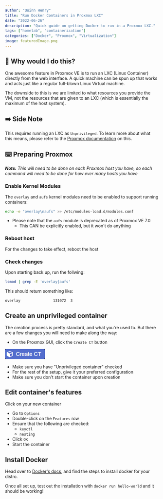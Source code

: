 ```yaml
---
author: "Quinn Henry"
title: "Run Docker Containers in Proxmox LXC"
date: "2022-06-26"
description: "Quick guide on getting Docker to run in a Proxmox LXC."
tags: ["homelab", "containerization"]
categories: ["Docker", "Proxmox", "Virtualization"]
image: featuredImage.png
---
```


## 🙋 Why would I do this?

One awesome feature in Proxmox VE is to run an LXC (Linux Container) directly from the web interface. A quick machine can be spun up that works and acts just like a regular full-blown Linux Virtual machine.

The downside to this is we are limited to what resources you provide the VM, not the resources that are given to an LXC (which is essentially the maximum of the host system).


## ➡️ Side Note

This requires running an LXC as `Unprivileged`. To learn more about what this means, please refer to the [Proxmox documentation](https://pve.proxmox.com/wiki/Unprivileged_LXC_containers) on this.


## ⌨️ Preparing Proxmox

***Note:*** *This will need to be done on each Proxmox host you have, so each command will need to be done for how ever many hosts you have*


### Enable Kernel Modules

The `overlay` and `aufs` kernel modules need to be enabled to support running containers:

```bash
echo -e "overlay\naufs" >> /etc/modules-load.d/modules.conf
```

 - Please note that the `aufs` module is deprecated as of Proxmox VE 7.0
   - This CAN be explicitly enabled, but it won't do anything


### Reboot host

For the changes to take effect, reboot the host


### Check changes

Upon starting back up, run the follwing:

```bash
lsmod | grep -E 'overlay|aufs'
```

This should return something like:

```sh
overlay               131072  3
```


## Create an unprivileged container

The creation process is pretty standard, and what you're used to. But there are a few changes you will need to make along the way:

 - On the Proxmox GUI, click the `Create CT` button

![](createCTButton.png)

 - Make sure you have "Unprivileged container" checked
 - For the rest of the setup, give it your preferred configuration
 - Make sure you don't start the container upon creation


## Edit container's features

Click on your new container
 - Go to `Options`
 - Double-click on the `Features` row
 - Ensure that the following are checked:
   - `keyctl`
   - `nesting`
 - Click `OK`
 - Start the container


## Install Docker

Head over to [Docker's docs](https://docs.docker.com/engine/install/), and find the steps to install docker for your distro.

Once all set up, test out the installation with `docker run hello-world` and it should be working!